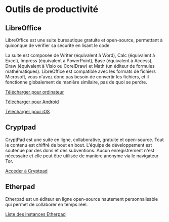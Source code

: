 # Outils de productivité

## LibreOffice

LibreOffice est une suite bureautique gratuite et open-source, permettant à quiconque de vérifier sa sécurité en lisant le code.

La suite est composée de Writer (équivalent à Word), Calc (équivalent à Excel), Impress (équivalent à PowerPoint), Base (équivalent à Access), Draw (équivalent à Visio ou CorelDraw) et Math (un éditeur de formules mathématiques). LibreOffice est compatible avec les formats de fichiers Microsoft, vous n'avez donc pas besoin de convertir les fichiers, et il fonctionne globalement de manière similaire, pas de quoi se perdre.

[Télécharger pour ordinateur](https://www.libreoffice.org/)

[Télécharger pour Android](https://play.google.com/store/apps/details?id=com.collabora.libreoffice)

[Télécharger pour iOS](https://apps.apple.com/us/app/collabora-office/id1440482071)

## Cryptpad

CryptPad est une suite en ligne, collaborative, gratuite et open-source. Tout le contenu est chiffré de bout en bout. L'équipe de développement est soutenue par des dons et des subventions. Aucun enregistrement n'est nécessaire et elle peut être utilisée de manière anonyme via le navigateur Tor.

[Accéder à Cryptpad](https://cryptpad.fr/)

## Etherpad

Etherpad est un éditeur en ligne open-source hautement personnalisable qui permet de collaborer en temps réel. 

[Liste des instances Etherpad](https://github.com/ether/etherpad-lite/wiki/Sites-that-run-Etherpad)
